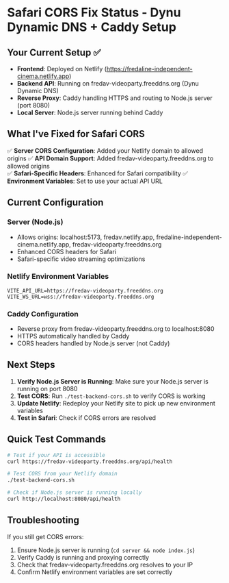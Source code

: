 # Safari CORS Fix Status - Dynu Dynamic DNS + Caddy Setup

## Your Current Setup ✅
- **Frontend**: Deployed on Netlify (https://fredaline-independent-cinema.netlify.app)
- **Backend API**: Running on fredav-videoparty.freeddns.org (Dynu Dynamic DNS)
- **Reverse Proxy**: Caddy handling HTTPS and routing to Node.js server (port 8080)
- **Local Server**: Node.js server running behind Caddy

## What I've Fixed for Safari CORS

✅ **Server CORS Configuration**: Added your Netlify domain to allowed origins
✅ **API Domain Support**: Added fredav-videoparty.freeddns.org to allowed origins  
✅ **Safari-Specific Headers**: Enhanced for Safari compatibility
✅ **Environment Variables**: Set to use your actual API URL

## Current Configuration

### Server (Node.js)
- Allows origins: localhost:5173, fredav.netlify.app, fredaline-independent-cinema.netlify.app, fredav-videoparty.freeddns.org
- Enhanced CORS headers for Safari
- Safari-specific video streaming optimizations

### Netlify Environment Variables
```
VITE_API_URL=https://fredav-videoparty.freeddns.org
VITE_WS_URL=wss://fredav-videoparty.freeddns.org
```

### Caddy Configuration  
- Reverse proxy from fredav-videoparty.freeddns.org to localhost:8080
- HTTPS automatically handled by Caddy
- CORS headers handled by Node.js server (not Caddy)

## Next Steps

1. **Verify Node.js Server is Running**: Make sure your Node.js server is running on port 8080
2. **Test CORS**: Run `./test-backend-cors.sh` to verify CORS is working
3. **Update Netlify**: Redeploy your Netlify site to pick up new environment variables
4. **Test in Safari**: Check if CORS errors are resolved

## Quick Test Commands

```bash
# Test if your API is accessible
curl https://fredav-videoparty.freeddns.org/api/health

# Test CORS from your Netlify domain
./test-backend-cors.sh

# Check if Node.js server is running locally
curl http://localhost:8080/api/health
```

## Troubleshooting

If you still get CORS errors:
1. Ensure Node.js server is running (`cd server && node index.js`)
2. Verify Caddy is running and proxying correctly
3. Check that fredav-videoparty.freeddns.org resolves to your IP
4. Confirm Netlify environment variables are set correctly
